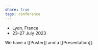 ```yaml
---
share: true
tags: conference
---
```


- Lyon, France
- 23-27 July 2023

We have a [[Poster]] and a [[Presentation]].
